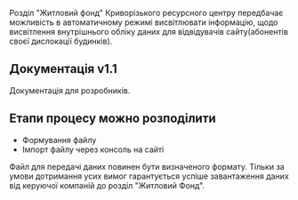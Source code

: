 Розділ "Житловий фонд" Криворізького ресурсного центру передбачає можливість в автоматичному режимі висвітлювати інформацію, щодо висвітлення внутрішнього обліку даних для відвідувачів сайту(абонентів своєї дислокації будинків).

## Документація v1.1
Документація для розробників.

## Етапи процесу можно розподілити
* Формування файлу
* Імпорт файлу через консоль на сайті

Файл для передачі даних повинен бути визначеного формату. Тільки за умови дотримання усих вимог гарантується успіше завантаження даних від керуючої компаній до розділ "Житловий Фонд".
